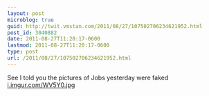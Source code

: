 ```yaml
---
layout: post
microblog: true
guid: http://twit.vmstan.com/2011/08/27/107502706234621952.html
post_id: 3040882
date: 2011-08-27T11:20:17-0600
lastmod: 2011-08-27T11:20:17-0600
type: post
url: /2011/08/27/107502706234621952.html
---
```

See I told you the pictures of Jobs yesterday were faked <a href="http://i.imgur.com/WV5Y0.jpg">i.imgur.com/WV5Y0.jpg</a>
